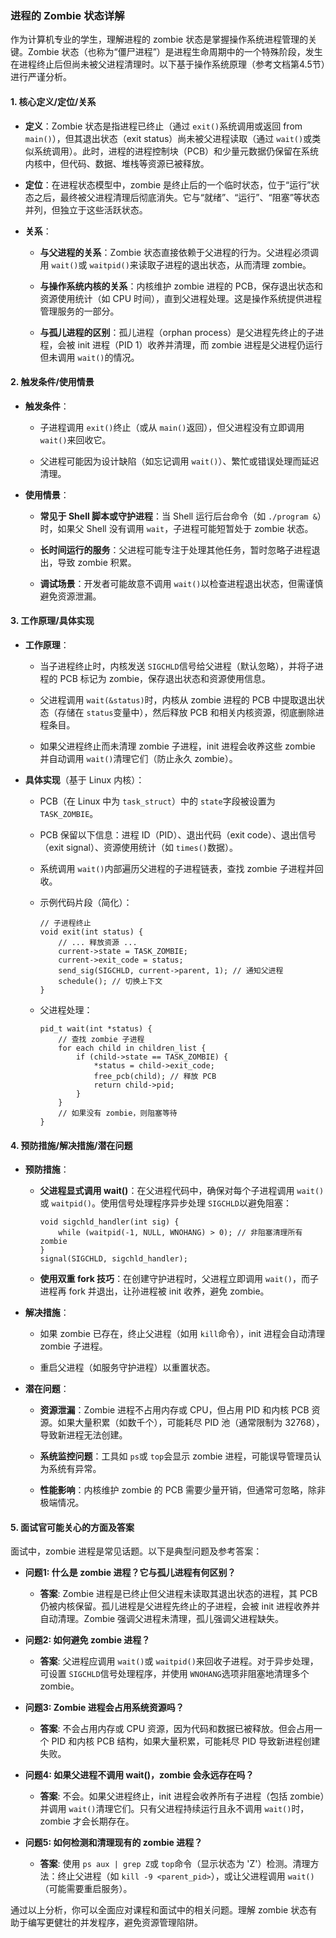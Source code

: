 ### 进程的 Zombie 状态详解

作为计算机专业的学生，理解进程的 zombie 状态是掌握操作系统进程管理的关键。Zombie 状态（也称为“僵尸进程”）是进程生命周期中的一个特殊阶段，发生在进程终止后但尚未被父进程清理时。以下基于操作系统原理（参考文档第4.5节）进行严谨分析。

#### 1. 核心定义/定位/关系

- ​**定义**​：Zombie 状态是指进程已终止（通过 `exit()`系统调用或返回 from `main()`），但其退出状态（exit status）尚未被父进程读取（通过 `wait()`或类似系统调用）。此时，进程的进程控制块（PCB）和少量元数据仍保留在系统内核中，但代码、数据、堆栈等资源已被释放。
    
- ​**定位**​：在进程状态模型中，zombie 是终止后的一个临时状态，位于“运行”状态之后，最终被父进程清理后彻底消失。它与“就绪”、“运行”、“阻塞”等状态并列，但独立于这些活跃状态。
    
- ​**关系**​：
    
    - ​**与父进程的关系**​：Zombie 状态直接依赖于父进程的行为。父进程必须调用 `wait()`或 `waitpid()`来读取子进程的退出状态，从而清理 zombie。
        
    - ​**与操作系统内核的关系**​：内核维护 zombie 进程的 PCB，保存退出状态和资源使用统计（如 CPU 时间），直到父进程处理。这是操作系统提供进程管理服务的一部分。
        
    - ​**与孤儿进程的区别**​：孤儿进程（orphan process）是父进程先终止的子进程，会被 init 进程（PID 1）收养并清理，而 zombie 进程是父进程仍运行但未调用 `wait()`的情况。
        
    

#### 2. 触发条件/使用情景

- ​**触发条件**​：
    
    - 子进程调用 `exit()`终止（或从 `main()`返回），但父进程没有立即调用 `wait()`来回收它。
        
    - 父进程可能因为设计缺陷（如忘记调用 `wait()`）、繁忙或错误处理而延迟清理。
        
    
- ​**使用情景**​：
    
    - ​**常见于 Shell 脚本或守护进程**​：当 Shell 运行后台命令（如 `./program &`）时，如果父 Shell 没有调用 `wait`，子进程可能短暂处于 zombie 状态。
        
    - ​**长时间运行的服务**​：父进程可能专注于处理其他任务，暂时忽略子进程退出，导致 zombie 积累。
        
    - ​**调试场景**​：开发者可能故意不调用 `wait()`以检查进程退出状态，但需谨慎避免资源泄漏。
        
    

#### 3. 工作原理/具体实现

- ​**工作原理**​：
    
    - 当子进程终止时，内核发送 `SIGCHLD`信号给父进程（默认忽略），并将子进程的 PCB 标记为 zombie，保存退出状态和资源使用信息。
        
    - 父进程调用 `wait(&status)`时，内核从 zombie 进程的 PCB 中提取退出状态（存储在 `status`变量中），然后释放 PCB 和相关内核资源，彻底删除进程条目。
        
    - 如果父进程终止而未清理 zombie 子进程，init 进程会收养这些 zombie 并自动调用 `wait()`清理它们（防止永久 zombie）。
        
    
- ​**具体实现**​（基于 Linux 内核）：
    
    - PCB（在 Linux 中为 `task_struct`）中的 `state`字段被设置为 `TASK_ZOMBIE`。
        
    - PCB 保留以下信息：进程 ID（PID）、退出代码（exit code）、退出信号（exit signal）、资源使用统计（如 `times()`数据）。
        
    - 系统调用 `wait()`内部遍历父进程的子进程链表，查找 zombie 子进程并回收。
        
    - 示例代码片段（简化）：
        
        ```
        // 子进程终止
        void exit(int status) {
            // ... 释放资源 ...
            current->state = TASK_ZOMBIE;
            current->exit_code = status;
            send_sig(SIGCHLD, current->parent, 1); // 通知父进程
            schedule(); // 切换上下文
        }
        ```
        
    - 父进程处理：
        
        ```
        pid_t wait(int *status) {
            // 查找 zombie 子进程
            for each child in children_list {
                if (child->state == TASK_ZOMBIE) {
                    *status = child->exit_code;
                    free_pcb(child); // 释放 PCB
                    return child->pid;
                }
            }
            // 如果没有 zombie，则阻塞等待
        }
        ```
        
    

#### 4. 预防措施/解决措施/潜在问题

- ​**预防措施**​：
    
    - ​**父进程显式调用 wait()​**​：在父进程代码中，确保对每个子进程调用 `wait()`或 `waitpid()`。使用信号处理程序异步处理 `SIGCHLD`以避免阻塞：
        
        ```
        void sigchld_handler(int sig) {
            while (waitpid(-1, NULL, WNOHANG) > 0); // 非阻塞清理所有 zombie
        }
        signal(SIGCHLD, sigchld_handler);
        ```
        
    - ​**使用双重 fork 技巧**​：在创建守护进程时，父进程立即调用 `wait()`，而子进程再 fork 并退出，让孙进程被 init 收养，避免 zombie。
        
    
- ​**解决措施**​：
    
    - 如果 zombie 已存在，终止父进程（如用 `kill`命令），init 进程会自动清理 zombie 子进程。
        
    - 重启父进程（如服务守护进程）以重置状态。
        
    
- ​**潜在问题**​：
    
    - ​**资源泄漏**​：Zombie 进程不占用内存或 CPU，但占用 PID 和内核 PCB 资源。如果大量积累（如数千个），可能耗尽 PID 池（通常限制为 32768），导致新进程无法创建。
        
    - ​**系统监控问题**​：工具如 `ps`或 `top`会显示 zombie 进程，可能误导管理员认为系统有异常。
        
    - ​**性能影响**​：内核维护 zombie 的 PCB 需要少量开销，但通常可忽略，除非极端情况。
        
    

#### 5. 面试官可能关心的方面及答案

面试中，zombie 进程是常见话题。以下是典型问题及参考答案：

- ​**问题1: 什么是 zombie 进程？它与孤儿进程有何区别？​**​
    
    - ​**答案**: Zombie 进程是已终止但父进程未读取其退出状态的进程，其 PCB 仍被内核保留。孤儿进程是父进程先终止的子进程，会被 init 进程收养并自动清理。Zombie 强调父进程未清理，孤儿强调父进程缺失。
        
    
- ​**问题2: 如何避免 zombie 进程？​**​
    
    - ​**答案**: 父进程应调用 `wait()`或 `waitpid()`来回收子进程。对于异步处理，可设置 `SIGCHLD`信号处理程序，并使用 `WNOHANG`选项非阻塞地清理多个 zombie。
        
    
- ​**问题3: Zombie 进程会占用系统资源吗？​**​
    
    - ​**答案**: 不会占用内存或 CPU 资源，因为代码和数据已被释放。但会占用一个 PID 和内核 PCB 结构，如果大量积累，可能耗尽 PID 导致新进程创建失败。
        
    
- ​**问题4: 如果父进程不调用 wait()，zombie 会永远存在吗？​**​
    
    - ​**答案**: 不会。如果父进程终止，init 进程会收养所有子进程（包括 zombie）并调用 `wait()`清理它们。只有父进程持续运行且永不调用 `wait()`时，zombie 才会长期存在。
        
    
- ​**问题5: 如何检测和清理现有的 zombie 进程？​**​
    
    - ​**答案**: 使用 `ps aux | grep Z`或 `top`命令（显示状态为 'Z'）检测。清理方法：终止父进程（如 `kill -9 <parent_pid>`），或让父进程调用 `wait()`（可能需要重启服务）。
        
    

通过以上分析，你可以全面应对课程和面试中的相关问题。理解 zombie 状态有助于编写更健壮的并发程序，避免资源管理陷阱。